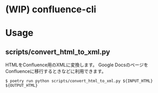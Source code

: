 # (WIP) confluence-cli


# Usage

## scripts/convert_html_to_xml.py
HTMLをConfluence用のXMLに変換します。
Google DocsのページをConfluenceに移行するときなどに利用できます。


```
$ poetry run python scripts/convert_html_to_xml.py ${INPUT_HTML} ${OUTPUT_HTML}
```

